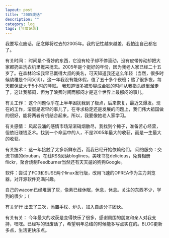 ```yaml
---
layout: post
title: "2005废话"
description: ""
category: log
tags: [年度记录]
---
```


我要写点废话，纪念即将过去的2005年。我的记性越来越差，我怕连自己都忘了。

有关时间：
时间是个奇妙的东西，它没有轮子却不停滚动，没有皮带传动却把大家都扔进洗衣机里搅来搅去。2005年是个挺好的年份，因为我老人家已经二十五岁了。在森林论坛我早已赢得大叔的美名，可天知道我还这么年轻（当然，很多时候幼稚是个同义词）。这一年我没有能休假，值了五十多个夜班；熬了很多夜，每天都保证大于5小时的睡眠。
我知道很多被形容成金钱的时间从我指头缝里溜走了，这让我郁闷，但为了浪费时间而郁闷才是这个世界上最郁闷的事儿。

有关工作：
这个问题似乎在上半年困扰我到了极点，后来恢复，最近又爆发。现在的工作，滚蛋是迟早的事儿了。在寻求稳定还是发展的问题上，我们伟大祖国做的很好，能将两者有机结合起来。所以，我要像她老人家学习。

有关感情：
风起云涌的感情市场渐渐硝烟散尽，我找到个摊子，准备苦心经营，但依旧赚钱乏术。找到一个命运中的人，不是2005年最大的收获，而是一生最大的收获。

有关技术：
这一年接触了太多新鲜东西，而我已经开始依赖他们。
网络服务：交流书碟的douban，在线RSS阅读bloglines，美味书签delicious，免费相册flickr，聚合烧制Feedburner当然还有天天遛的狗狗Google。

软件：尝试了FC3和SUSE两个linux发行版，改用飞速的OPREA作为主力浏览器，对开源软件充满兴趣。

自己的wacom已经堆满了灰，像素已经休眠，休息，休息。关注的东西不少，学到的很少；（

有关驴行
出去了三次，添置手杖、炉头，加入自虐分子团伙。

有关有关：
今年最大的收获是变得快乐了很多，感谢周围的朋友和亲人对我支持，嘿嘿。已经写的很废话了，希望明年总结的时候能多写点实在的。BLOG更新多点，生活更快乐点。